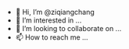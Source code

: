 - 👋 Hi, I’m @ziqiangchang
- 👀 I’m interested in ...
- 💞️ I’m looking to collaborate on ...
- 📫 How to reach me ...

<!---
ziqiangchang/ziqiangchang is a ✨ special ✨ repository because its `README.md` (this file) appears on your GitHub profile.
You can click the Preview link to take a look at your changes.
--->
